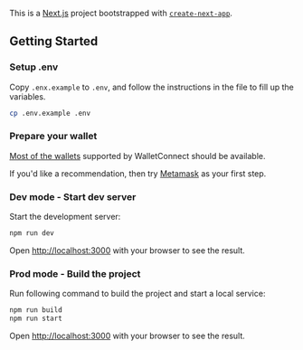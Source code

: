 This is a [Next.js](https://nextjs.org) project bootstrapped with [`create-next-app`](https://nextjs.org/docs/app/api-reference/cli/create-next-app).

## Getting Started

### Setup .env

Copy `.enx.example` to `.env`, and follow the instructions in the file to fill up the variables.
```bash
cp .env.example .env
```

### Prepare your wallet
[Most of the wallets](https://explorer.walletconnect.com/?type=wallet) supported by WalletConnect should be available.

If you'd like a recommendation, then try [Metamask](https://metamask.io/) as your first step.

### Dev mode - Start dev server

Start the development server:

```bash
npm run dev
```

Open [http://localhost:3000](http://localhost:3000) with your browser to see the result.

### Prod mode - Build the project

Run following command to build the project and start a local service:

```bash
npm run build
npm run start
```

Open [http://localhost:3000](http://localhost:3000) with your browser to see the result.